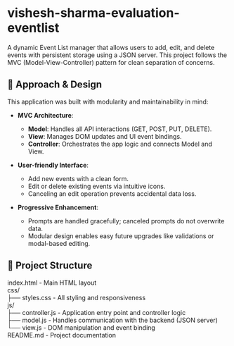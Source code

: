 # vishesh-sharma-evaluation-eventlist

A dynamic Event List manager that allows users to add, edit, and delete events with persistent storage using a JSON server. This project follows the MVC (Model-View-Controller) pattern for clean separation of concerns.

## 🧠 Approach & Design

This application was built with modularity and maintainability in mind:

- **MVC Architecture**:
  - **Model**: Handles all API interactions (GET, POST, PUT, DELETE).
  - **View**: Manages DOM updates and UI event bindings.
  - **Controller**: Orchestrates the app logic and connects Model and View.

- **User-friendly Interface**:
  - Add new events with a clean form.
  - Edit or delete existing events via intuitive icons.
  - Canceling an edit operation prevents accidental data loss.

- **Progressive Enhancement**:
  - Prompts are handled gracefully; canceled prompts do not overwrite data.
  - Modular design enables easy future upgrades like validations or modal-based editing.

## 📁 Project Structure
index.html - Main HTML layout  
css/  
├── styles.css - All styling and responsiveness  
js/  
├── controller.js - Application entry point and controller logic  
├── model.js - Handles communication with the backend (JSON server)  
└── view.js - DOM manipulation and event binding  
README.md - Project documentation  